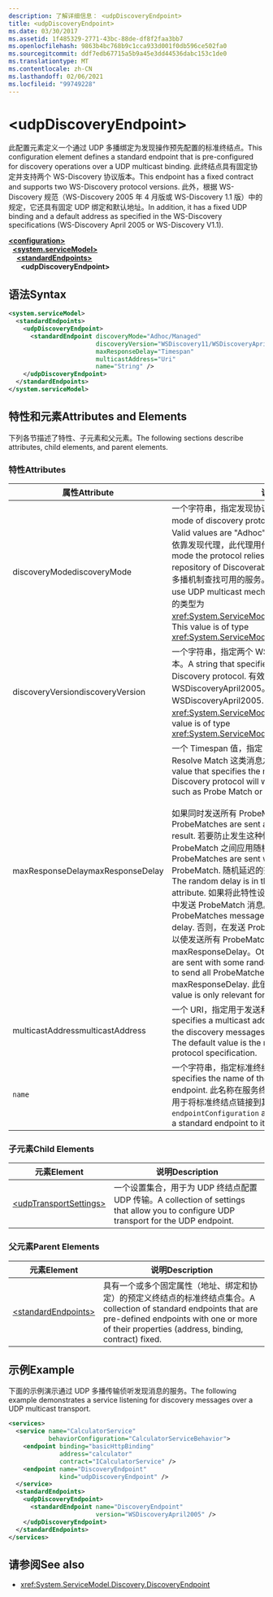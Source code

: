```yaml
---
description: 了解详细信息： <udpDiscoveryEndpoint>
title: <udpDiscoveryEndpoint>
ms.date: 03/30/2017
ms.assetid: 1f485329-2771-43bc-88de-df8f2faa3bb7
ms.openlocfilehash: 9863b4bc768b9c1cca933d001f0db596ce502fa0
ms.sourcegitcommit: ddf7edb67715a5b9a45e3dd44536dabc153c1de0
ms.translationtype: MT
ms.contentlocale: zh-CN
ms.lasthandoff: 02/06/2021
ms.locfileid: "99749228"
---
```

# \<udpDiscoveryEndpoint>

<span data-ttu-id="86e31-102">此配置元素定义一个通过 UDP 多播绑定为发现操作预先配置的标准终结点。</span><span class="sxs-lookup"><span data-stu-id="86e31-102">This configuration element defines a standard endpoint that is pre-configured for discovery operations over a UDP multicast binding.</span></span> <span data-ttu-id="86e31-103">此终结点具有固定协定并支持两个 WS-Discovery 协议版本。</span><span class="sxs-lookup"><span data-stu-id="86e31-103">This endpoint has a fixed contract and supports two WS-Discovery protocol versions.</span></span> <span data-ttu-id="86e31-104">此外，根据 WS-Discovery 规范（WS-Discovery 2005 年 4 月版或 WS-Discovery 1.1 版）中的规定，它还具有固定 UDP 绑定和默认地址。</span><span class="sxs-lookup"><span data-stu-id="86e31-104">In addition, it has a fixed UDP binding and a default address as specified in the WS-Discovery specifications (WS-Discovery April 2005 or WS-Discovery V1.1).</span></span>  
  
[**\<configuration>**](../configuration-element.md)\
&nbsp;&nbsp;[**\<system.serviceModel>**](system-servicemodel.md)\
&nbsp;&nbsp;&nbsp;&nbsp;[**\<standardEndpoints>**](standardendpoints.md)\
&nbsp;&nbsp;&nbsp;&nbsp;&nbsp;&nbsp;**\<udpDiscoveryEndpoint>**  
  
## <a name="syntax"></a><span data-ttu-id="86e31-105">语法</span><span class="sxs-lookup"><span data-stu-id="86e31-105">Syntax</span></span>  
  
```xml  
<system.serviceModel>
  <standardEndpoints>
    <udpDiscoveryEndpoint>
      <standardEndpoint discoveryMode="Adhoc/Managed"
                        discoveryVersion="WSDiscovery11/WSDiscoveryApril2005"
                        maxResponseDelay="Timespan"
                        multicastAddress="Uri"
                        name="String" />
    </udpDiscoveryEndpoint>
  </standardEndpoints>
</system.serviceModel>
```  
  
## <a name="attributes-and-elements"></a><span data-ttu-id="86e31-106">特性和元素</span><span class="sxs-lookup"><span data-stu-id="86e31-106">Attributes and Elements</span></span>  

 <span data-ttu-id="86e31-107">下列各节描述了特性、子元素和父元素。</span><span class="sxs-lookup"><span data-stu-id="86e31-107">The following sections describe attributes, child elements, and parent elements.</span></span>  
  
### <a name="attributes"></a><span data-ttu-id="86e31-108">特性</span><span class="sxs-lookup"><span data-stu-id="86e31-108">Attributes</span></span>  
  
|<span data-ttu-id="86e31-109">属性</span><span class="sxs-lookup"><span data-stu-id="86e31-109">Attribute</span></span>|<span data-ttu-id="86e31-110">说明</span><span class="sxs-lookup"><span data-stu-id="86e31-110">Description</span></span>|  
|---------------|-----------------|  
|<span data-ttu-id="86e31-111">discoveryMode</span><span class="sxs-lookup"><span data-stu-id="86e31-111">discoveryMode</span></span>|<span data-ttu-id="86e31-112">一个字符串，指定发现协议的模式。</span><span class="sxs-lookup"><span data-stu-id="86e31-112">A string that specifies the mode of discovery protocol.</span></span> <span data-ttu-id="86e31-113">有效值为 "即席" 和 "Managed"。</span><span class="sxs-lookup"><span data-stu-id="86e31-113">Valid values are "Adhoc" and "Managed".</span></span> <span data-ttu-id="86e31-114">在托管模式下，协议依靠发现代理，此代理用作可检测服务的存储库。</span><span class="sxs-lookup"><span data-stu-id="86e31-114">In managed mode the protocol relies on a Discovery Proxy, which acts as a repository of Discoverable services.</span></span> <span data-ttu-id="86e31-115">即席模式要求协议使用 UDP 多播机制查找可用的服务。</span><span class="sxs-lookup"><span data-stu-id="86e31-115">Adhoc mode requires the protocol to use UDP multicast mechanism to find available services.</span></span> <span data-ttu-id="86e31-116">此值的类型为 <xref:System.ServiceModel.Discovery.ServiceDiscoveryMode>。</span><span class="sxs-lookup"><span data-stu-id="86e31-116">This value is of type <xref:System.ServiceModel.Discovery.ServiceDiscoveryMode>.</span></span>|  
|<span data-ttu-id="86e31-117">discoveryVersion</span><span class="sxs-lookup"><span data-stu-id="86e31-117">discoveryVersion</span></span>|<span data-ttu-id="86e31-118">一个字符串，指定两个 WS-Discovery 协议版本中的其中一个版本。</span><span class="sxs-lookup"><span data-stu-id="86e31-118">A string that specifies one of the two versions of WS-Discovery protocol.</span></span> <span data-ttu-id="86e31-119">有效值为 WSDiscovery11 和 WSDiscoveryApril2005。</span><span class="sxs-lookup"><span data-stu-id="86e31-119">Valid values are WSDiscovery11 and WSDiscoveryApril2005.</span></span> <span data-ttu-id="86e31-120">此值的类型为 <xref:System.ServiceModel.Discovery.DiscoveryVersion>。</span><span class="sxs-lookup"><span data-stu-id="86e31-120">This value is of type <xref:System.ServiceModel.Discovery.DiscoveryVersion>.</span></span>|  
|<span data-ttu-id="86e31-121">maxResponseDelay</span><span class="sxs-lookup"><span data-stu-id="86e31-121">maxResponseDelay</span></span>|<span data-ttu-id="86e31-122">一个 Timespan 值，指定 Discovery 协议在发送 Probe Match、Resolve Match 这类消息之前等待的最大延迟值。</span><span class="sxs-lookup"><span data-stu-id="86e31-122">A Timespan value that specifies the maximum value for the delay the Discovery protocol will wait before sending certain messages such as Probe Match or Resolve Match.</span></span><br /><br /> <span data-ttu-id="86e31-123">如果同时发送所有 ProbeMatch，则可能发生网络风暴。</span><span class="sxs-lookup"><span data-stu-id="86e31-123">If all ProbeMatches are sent at the same time, a network storm may result.</span></span> <span data-ttu-id="86e31-124">若要防止发生这种情况，可在发送 ProbeMatch 时在各 ProbeMatch 之间应用随机延迟。</span><span class="sxs-lookup"><span data-stu-id="86e31-124">To prevent this from occurring, ProbeMatches are sent with a random delay between each ProbeMatch.</span></span> <span data-ttu-id="86e31-125">随机延迟的范围是从 0 到此特性所设置的值之间。</span><span class="sxs-lookup"><span data-stu-id="86e31-125">The random delay is in the range of 0 to the value set by this attribute.</span></span> <span data-ttu-id="86e31-126">如果将此特性设置为 0，则在不使用任何延迟的紧凑循环中发送 ProbeMatch 消息。</span><span class="sxs-lookup"><span data-stu-id="86e31-126">If this attribute is set to 0, then the ProbeMatches messages are sent in a tight loop without any delay.</span></span> <span data-ttu-id="86e31-127">否则，在发送 ProbeMatch 消息时将应用一定的随机延迟，以使发送所有 ProbeMatch 消息所用的总时间不会超过 maxResponseDelay。</span><span class="sxs-lookup"><span data-stu-id="86e31-127">Otherwise, the ProbeMatches messages are sent with some random delay such that the total time taken to send all ProbeMatches messages does not exceed the maxResponseDelay.</span></span> <span data-ttu-id="86e31-128">此值只与服务相关，不可用于客户端。</span><span class="sxs-lookup"><span data-stu-id="86e31-128">This value is only relevant for services, it is not used by clients.</span></span>|  
|<span data-ttu-id="86e31-129">multicastAddress</span><span class="sxs-lookup"><span data-stu-id="86e31-129">multicastAddress</span></span>|<span data-ttu-id="86e31-130">一个 URI，指定用于发送和接收发现消息的多播地址。</span><span class="sxs-lookup"><span data-stu-id="86e31-130">A Uri that specifies a multicast address to use for sending and receiving the discovery messages.</span></span> <span data-ttu-id="86e31-131">默认值是符合协议规范的多播地址。</span><span class="sxs-lookup"><span data-stu-id="86e31-131">The default value is the multicast address as conformant to the protocol specification.</span></span>|  
|`name`|<span data-ttu-id="86e31-132">一个字符串，指定标准终结点的配置的名称。</span><span class="sxs-lookup"><span data-stu-id="86e31-132">A String that specifies the name of the configuration of the standard endpoint.</span></span> <span data-ttu-id="86e31-133">此名称在服务终结点的 `endpointConfiguration` 特性中用于将标准终结点链接到其配置。</span><span class="sxs-lookup"><span data-stu-id="86e31-133">The name is used in the `endpointConfiguration` attribute of the service endpoint to link a standard endpoint to its configuration.</span></span>|  
  
### <a name="child-elements"></a><span data-ttu-id="86e31-134">子元素</span><span class="sxs-lookup"><span data-stu-id="86e31-134">Child Elements</span></span>  
  
|<span data-ttu-id="86e31-135">元素</span><span class="sxs-lookup"><span data-stu-id="86e31-135">Element</span></span>|<span data-ttu-id="86e31-136">说明</span><span class="sxs-lookup"><span data-stu-id="86e31-136">Description</span></span>|  
|-------------|-----------------|  
|[\<udpTransportSettings>](udptransportsettings.md)|<span data-ttu-id="86e31-137">一个设置集合，用于为 UDP 终结点配置 UDP 传输。</span><span class="sxs-lookup"><span data-stu-id="86e31-137">A collection of settings that allow you to configure UDP transport for the UDP endpoint.</span></span>|  
  
### <a name="parent-elements"></a><span data-ttu-id="86e31-138">父元素</span><span class="sxs-lookup"><span data-stu-id="86e31-138">Parent Elements</span></span>  
  
|<span data-ttu-id="86e31-139">元素</span><span class="sxs-lookup"><span data-stu-id="86e31-139">Element</span></span>|<span data-ttu-id="86e31-140">说明</span><span class="sxs-lookup"><span data-stu-id="86e31-140">Description</span></span>|  
|-------------|-----------------|  
|[\<standardEndpoints>](standardendpoints.md)|<span data-ttu-id="86e31-141">具有一个或多个固定属性（地址、绑定和协定）的预定义终结点的标准终结点集合。</span><span class="sxs-lookup"><span data-stu-id="86e31-141">A collection of standard endpoints that are pre-defined endpoints with one or more of their properties (address, binding, contract) fixed.</span></span>|  
  
## <a name="example"></a><span data-ttu-id="86e31-142">示例</span><span class="sxs-lookup"><span data-stu-id="86e31-142">Example</span></span>  

 <span data-ttu-id="86e31-143">下面的示例演示通过 UDP 多播传输侦听发现消息的服务。</span><span class="sxs-lookup"><span data-stu-id="86e31-143">The following example demonstrates a service listening for discovery messages over a UDP multicast transport.</span></span>  
  
```xml  
<services>
  <service name="CalculatorService"
           behaviorConfiguration="CalculatorServiceBehavior">
    <endpoint binding="basicHttpBinding"
              address="calculator"
              contract="ICalculatorService" />
    <endpoint name="DiscoveryEndpoint"
              kind="udpDiscoveryEndpoint" />
  </service>
  <standardEndpoints>
    <udpDiscoveryEndpoint>
      <standardEndpoint name="DiscoveryEndpoint"
                        version="WSDiscoveryApril2005" />
    </udpDiscoveryEndpoint>
  </standardEndpoints>
</services>
```  
  
## <a name="see-also"></a><span data-ttu-id="86e31-144">请参阅</span><span class="sxs-lookup"><span data-stu-id="86e31-144">See also</span></span>

- <xref:System.ServiceModel.Discovery.DiscoveryEndpoint>
